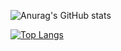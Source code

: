 



![Anurag's GitHub stats](https://github-readme-stats.vercel.app/api?username=Rocco-D&show_icons=true&theme=transparent)

[![Top Langs](https://github-readme-stats.vercel.app/api/top-langs/?username=Rocco-D&theme=transparent&langs_count=3&show_icons=true)](https://github.com/anuraghazra/github-readme-stats)
